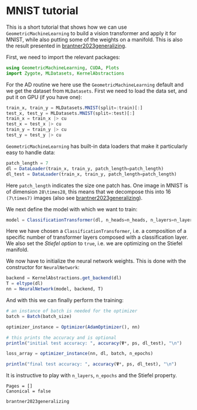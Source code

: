 # MNIST tutorial 

This is a short tutorial that shows how we can use `GeometricMachineLearning` to build a vision transformer and apply it for MNIST, while also putting some of the weights on a manifold. This is also the result presented in [brantner2023generalizing](@cite).

First, we need to import the relevant packages: 

```julia
using GeometricMachineLearning, CUDA, Plots
import Zygote, MLDatasets, KernelAbstractions
```

For the AD routine we here use the `GeometricMachineLearning` default and we get the dataset from `MLDatasets`. First we need to load the data set, and put it on GPU (if you have one):

```julia
train_x, train_y = MLDatasets.MNIST(split=:train)[:]
test_x, test_y = MLDatasets.MNIST(split=:test)[:]
train_x = train_x |> cu 
test_x = test_x |> cu 
train_y = train_y |> cu 
test_y = test_y |> cu
```

`GeometricMachineLearning` has built-in data loaders that make it particularly easy to handle data: 

```julia
patch_length = 7
dl = DataLoader(train_x, train_y, patch_length=patch_length)
dl_test = DataLoader(train_x, train_y, patch_length=patch_length)
```

Here `patch_length` indicates the size one patch has. One image in MNIST is of dimension ``28\times28``, this means that we decompose this into 16 ``(7\times7)`` images (also see [brantner2023generalizing](@cite)).

We next define the model with which we want to train:

```julia
model = ClassificationTransformer(dl, n_heads=n_heads, n_layers=n_layers, Stiefel=true)
```

Here we have chosen a `ClassificationTransformer`, i.e. a composition of a specific number of transformer layers composed with a classification layer. We also set the *Stiefel option* to `true`, i.e. we are optimizing on the Stiefel manifold.

We now have to initialize the neural network weights. This is done with the constructor for `NeuralNetwork`:

```julia
backend = KernelAbstractions.get_backend(dl)
T = eltype(dl)
nn = NeuralNetwork(model, backend, T)
```

And with this we can finally perform the training:

```julia
# an instance of batch is needed for the optimizer
batch = Batch(batch_size)

optimizer_instance = Optimizer(AdamOptimizer(), nn)

# this prints the accuracy and is optional
println("initial test accuracy: ", accuracy(Ψᵉ, ps, dl_test), "\n")

loss_array = optimizer_instance(nn, dl, batch, n_epochs)

println("final test accuracy: ", accuracy(Ψᵉ, ps, dl_test), "\n")
```

It is instructive to play with `n_layers`, `n_epochs` and the Stiefel property.

```@bibliography
Pages = []
Canonical = false

brantner2023generalizing
```
